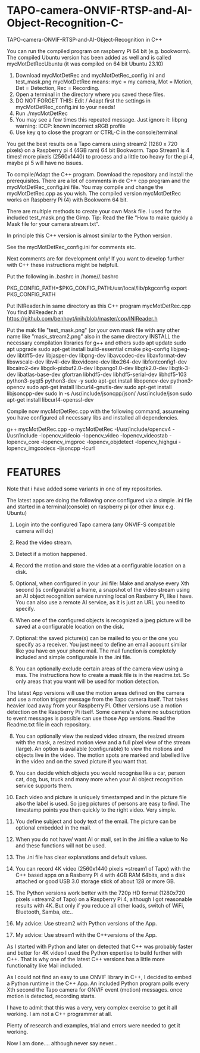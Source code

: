 # TAPO-camera-ONVIF-RTSP-and-AI-Object-Recognition-C-
TAPO-camera-ONVIF-RTSP-and-AI-Object-Recognition in C++


You can run the compiled program on raspberry Pi 64 bit (e.g. bookworm). The compiled Ubuntu version has been added as well and is called mycMotDetRecUbuntu (it was compiled on 64 bit Ubuntu 23.10)
1. Download mycMotDetRec and mycMotDetRec_config.ini and test_mask.png
   mycMotDetRec means: myc = my camera, Mot = Motion, Det = Detection, Rec = Recording.
2. Open a terminal in the directory where you saved these files.
3. DO NOT FORGET THIS: Edit / Adapt first the settings in mycMotDetRec_config.ini to your needs!
4. Run ./mycMotDetRec
5. You may see a few times this repeated message. Just ignore it: libpng warning: iCCP: known incorrect sRGB profile
6. Use key q to close the program or CTRL-C in the console/terminal

You get the best results on a Tapo camera using stream2 (1280 x 720 pixels) on a Raspberry pi 4 (4GB ram) 64 bit Bookworm.
Tapo Stream1 is 4 times! more pixels (2560x1440) to process and a little too heavy for the pi 4, maybe pi 5 will have no issues.

To compile/Adapt the C++ program.
Download the repository and install the prerequisites.
There are a lot of comments in de C++ cpp program and the mycMotDetRec_config.ini file.
You may compile and change the mycMotDetRec.cpp as you wish.
The compiled version mycMotDetRec works on Raspberry Pi (4) with Bookworm 64 bit.


There are multiple methods to create your own Mask file.
I used for the included test_mask.png the Gimp.
Tip: Read the file  "How to make quickly a Mask file for your camera stream.txt".

In principle this C++ version is almost similar to the Python version.

See the mycMotDetRec_config.ini for comments etc.

Next comments are for development only! If you want to develop further with C++ these instructions might be helpfull.

Put the following in .bashrc in /home/<user>/.bashrc

PKG_CONFIG_PATH=$PKG_CONFIG_PATH:/usr/local/lib/pkgconfig
export PKG_CONFIG_PATH

Put INIReader.h in same directory as this C++ program mycMotDetRec.cpp
You find INIReader.h at https://github.com/benhoyt/inih/blob/master/cpp/INIReader.h

Put the mak file "test_mask.png" (or your own mask file with any other name like "mask_stream2.png" also in the same directory
INSTALL the necessary compilation libraries for g++ and others
sudo apt update
sudo apt upgrade
sudo apt-get install build-essential cmake pkg-config libjpeg-dev libtiff5-dev libjasper-dev libpng-dev libavcodec-dev libavformat-dev libswscale-dev libv4l-dev libxvidcore-dev libx264-dev libfontconfig1-dev libcairo2-dev libgdk-pixbuf2.0-dev libpango1.0-dev libgtk2.0-dev libgtk-3-dev libatlas-base-dev gfortran libhdf5-dev libhdf5-serial-dev libhdf5-103 python3-pyqt5 python3-dev -y
sudo apt-get install libopencv-dev python3-opencv
sudo apt-get install libcurl4-gnutls-dev
sudo apt-get install libjsoncpp-dev
sudo ln -s /usr/include/jsoncpp/json/ /usr/include/json
sudo apt-get install libcurl4-openssl-dev
 
Compile now mycMotDetRec.cpp with the following command, assumeing you have configured all necessary libs and installed all dependencies.
 
g++  mycMotDetRec.cpp -o mycMotDetRec   -I/usr/include/opencv4 -I/usr/include -lopencv_videoio -lopencv_video -lopencv_videostab -lopencv_core -lopencv_imgproc -lopencv_objdetect -lopencv_highgui -lopencv_imgcodecs -ljsoncpp  -lcurl
 

FEATURES
========
Note that i have added some variants in one of my repositories.

The latest apps are doing the following once configured via a simple  .ini file and started in a terminal(console) on raspberry pi (or other linux e.g. Ubuntu)

1. Login into the configured Tapo camera (any ONVIF-S compatible camera will do)
 
 
2. Read the video stream.
 
 
3. Detect if a motion happened.
 
 
4. Record the motion and store the video at a configurable location on a disk.
 
 
4. Optional, when configured in your .ini file: Make and analyse every Xth second (is configurable) a frame, a snapshot of the video stream using an AI object recognition service running local on Rasberry Pi, like i have. You can also use a remote AI service, as it is just an URL you need to specify.
 
 
5. When one of the configured objects is recognized a jpeg picture will be saved at a configurable location on the disk.
 
 
6. Optional: the saved picture(s) can be mailed to you or the one you specify as a receiver. You just need to define an email account similar like you have on your phone mail. The mail function is completely included and simple configurable in the .ini file.
 
 
7. You can optionally exclude certain areas of the camera view using a mas. The instructions how to create a mask file is in the readme.txt. So only areas that you want will be used for motion detection. 
  
  
The latest App versions will use the motion areas defined on the camera and use a motion trigger message from the Tapo camera itself. That takes heavier load away from your Raspberry Pi. Other versions use a motion detection on the Raspberry Pi itself. Some camera's where no subscription to event messages is possible can use those  App versions. Read the Readme.txt file in each repository.
 
 
8. You can optionally view the resized video stream, the resized stream with the mask, a resized motion view and a full pixel view of the stream (large). An option is available (configurable) to view the motions and objects live in the video. The motion spots are marked and labelled live in the video and on the saved picture if you want that.
 
 
9. You can decide which objects you would recognise like a car, person cat, dog, bus, truck and many more when your AI object recognition service supports them.
 
 
10. Each video and picture is uniquely timestamped and in the picture file also the label is used. So jpeg pictures of persons are easy to find. The timestamp points you then quickly to the right video. Very simple.
 
 
11. You define subject and body text of the email. The picture can be optional embedded in the mail.
 
 
12. When you do not have/ want AI or mail, set in the .ini file a value to No and these functions will not be used.
 
 
13. The .ini file has clear explanations and default values.
 
 
14. You can record 4K video (2560x1440 pixels =stream1 of Tapo) with the C++ based apps on a Rasberry PI 4 with 4GB RAM 64bits,  and a disk attached or good USB 3.0 storage stick of about 128 or more GB.
 
 
15. The Python versions work better with the 720p HD format (1280x720 pixels =stream2 of Tapo) on a Raspberry Pi 4, although I got reasonable results with 4K. But only if you reduce all other loads, switch of WiFi, Bluetooth, Samba, etc.. 
 
 
16. My advice: Use stream2 with Python versions of the App.
 
 
17. My advice: Use stream1 with the C++versions of the App.
 
 
As I started with Python and later on detected that C++ was probably faster and better for 4K video I used the Python expertise to build further with C++. That is why one of the  latest C++ versions has a little more functionality like Mail included.
 
 
As I could not find an easy to use ONVIF library in C++, I decided to embed a Python runtime in the C++ App. An included Python program polls every Xth second the Tapo camera for ONVIF event (motion) messages. once motion is detected, recording starts.
 
 
I have to admit that this was a very, very complex exercise to get it all working. I am not a C++ programmer at all. 
 
 
Plenty of research and examples, trial and errors were needed to get it working.
 
 
Now I am done.... although never say never...
